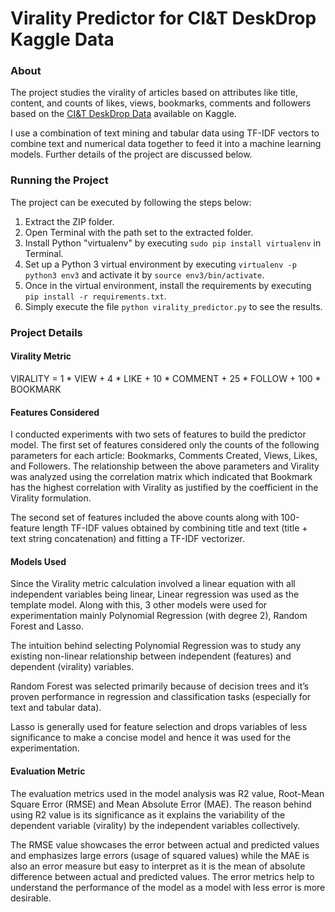 # Virality Predictor for CI&amp;T DeskDrop Kaggle Data

### About

The project studies the virality of articles based on attributes like title, content, and counts of likes, views, bookmarks, comments and followers based on the [CI&T DeskDrop Data](https://www.kaggle.com/gspmoreira/articles-sharing-reading-from-cit-deskdrop) available on Kaggle.

I use a combination of text mining and tabular data using TF-IDF vectors to combine text and numerical data together to feed it into a machine learning models. Further details of the project are discussed below.

### Running the Project

The project can be executed by following the steps below:

1.	Extract the ZIP folder.
2.	Open Terminal with the path set to the extracted folder.
3.	Install Python "virtualenv" by executing ```sudo pip install virtualenv``` in Terminal.
4.	Set up a Python 3 virtual environment by executing ```virtualenv -p python3 env3``` and activate it by ```source env3/bin/activate```.
5.	Once in the virtual environment, install the requirements by executing ```pip install -r requirements.txt```.
6.	Simply execute the file ```python virality_predictor.py``` to see the results.

### Project Details

#### Virality Metric

VIRALITY = 1 * VIEW + 4 * LIKE + 10 * COMMENT + 25 * FOLLOW + 100 * BOOKMARK

#### Features Considered

I conducted experiments with two sets of features to build the predictor model. The first set of features considered only the counts of the following parameters for each article: Bookmarks, Comments Created, Views, Likes, and Followers. The relationship between the above parameters and Virality was analyzed using the correlation matrix which indicated that Bookmark has the highest correlation with Virality as justified by the coefficient in the Virality formulation.

The second set of features included the above counts along with 100-feature length TF-IDF values obtained by combining title and text (title + text string concatenation) and fitting a TF-IDF vectorizer.

#### Models Used

Since the Virality metric calculation involved a linear equation with all independent variables being linear, Linear regression was used as the template model. Along with this, 3 other models were used for experimentation mainly Polynomial Regression (with degree 2), Random Forest and Lasso.

The intuition behind selecting Polynomial Regression was to study any existing non-linear relationship between independent (features) and dependent (virality) variables.

Random Forest was selected primarily because of decision trees and it’s proven performance in regression and classification tasks (especially for text and tabular data).

Lasso is generally used for feature selection and drops variables of less significance to make a concise model and hence it was used for the experimentation.

#### Evaluation Metric

The evaluation metrics used in the model analysis was R2 value, Root-Mean Square Error (RMSE) and Mean Absolute Error (MAE). The reason behind using R2 value is its significance as it explains the variability of the dependent variable (virality) by the independent variables collectively.

The RMSE value showcases the error between actual and predicted values and emphasizes large errors (usage of squared values) while the MAE is also an error measure but easy to interpret as it is the mean of absolute difference between actual and predicted values.
The error metrics help to understand the performance of the model as a model with less error is more desirable.




